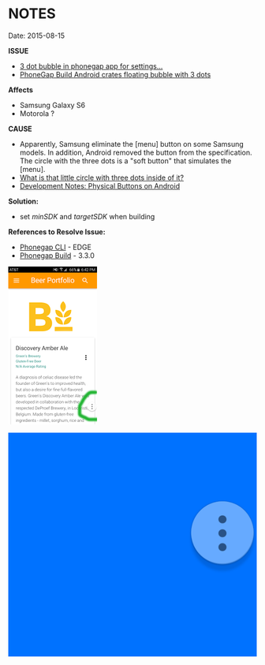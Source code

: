 # NOTES #
Date: 2015-08-15


**ISSUE**

 - [3 dot bubble in phonegap app for settings...](https://groups.google.com/forum/#!topic/phonegap/1kPAHbv7OYw)
 - [PhoneGap Build Android crates floating bubble with 3 dots](http://stackoverflow.com/questions/31900356/phonegap-build-android-crates-floating-bubble-with-3-dots)

**Affects**

 - Samsung Galaxy S6
 - Motorola ?

**CAUSE**

 - Apparently, Samsung eliminate the [menu] button on some Samsung models. In addition, Android removed the button from the specification. The circle with the three dots is a "soft button" that simulates the [menu].
 - [What is that little circle with three dots inside of it?](http://forums.androidcentral.com/samsung-galaxy-s6/513901-what-little-circle-three-dots-inside.html)
 - [Development Notes: Physical Buttons on Android](https://github.com/jessemonroy650/Phonegap-PhysicalButton-test/blob/master/NOTES.md)

**Solution:**

 - set *minSDK* and *targetSDK* when building

**References to Resolve Issue:**

 - [Phonegap CLI](http://docs.phonegap.com/en/edge/config_ref_pgb_config.md.html) - EDGE
 - [Phonegap Build](http://docs.build.phonegap.com/en_US/3.3.0/configuring_preferences.md.html#Preferences) - 3.3.0

![alt text](./samsung_annoyance.png)

![alt test](./WK4ymSv.png)
